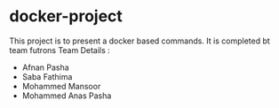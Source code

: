# docker-project
This project is to present a docker based commands.
It is completed bt team futrons
Team Details :
  - Afnan Pasha
  - Saba Fathima
  - Mohammed Mansoor
  - Mohammed Anas Pasha
